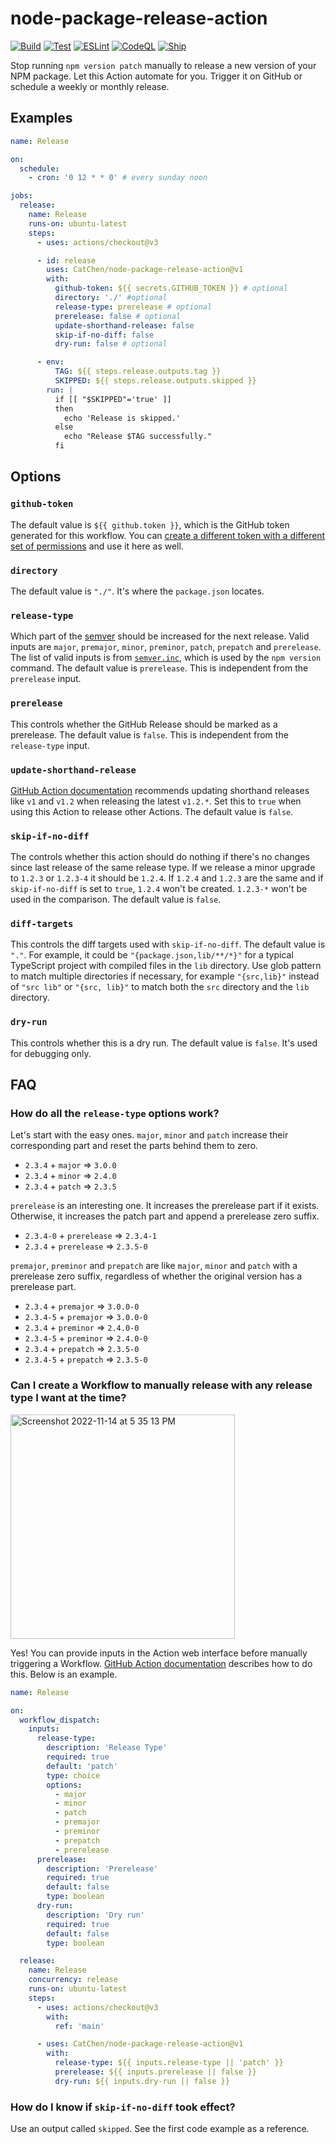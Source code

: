 # node-package-release-action

[![Build](https://github.com/CatChen/node-package-release-action/actions/workflows/build.yml/badge.svg)](https://github.com/CatChen/node-package-release-action/actions/workflows/build.yml)
[![Test](https://github.com/CatChen/node-package-release-action/actions/workflows/test.yml/badge.svg)](https://github.com/CatChen/node-package-release-action/actions/workflows/test.yml)
[![ESLint](https://github.com/CatChen/node-package-release-action/actions/workflows/eslint.yml/badge.svg)](https://github.com/CatChen/node-package-release-action/actions/workflows/eslint.yml)
[![CodeQL](https://github.com/CatChen/node-package-release-action/actions/workflows/codeql.yml/badge.svg)](https://github.com/CatChen/node-package-release-action/actions/workflows/codeql.yml)
[![Ship](https://github.com/CatChen/node-package-release-action/actions/workflows/ship.yml/badge.svg)](https://github.com/CatChen/node-package-release-action/actions/workflows/ship.yml)

Stop running `npm version patch` manually to release a new version of your NPM package. Let this Action automate for you. Trigger it on GitHub or schedule a weekly or monthly release.

## Examples

```yaml
name: Release

on:
  schedule:
    - cron: '0 12 * * 0' # every sunday noon

jobs:
  release:
    name: Release
    runs-on: ubuntu-latest
    steps:
      - uses: actions/checkout@v3

      - id: release
        uses: CatChen/node-package-release-action@v1
        with:
          github-token: ${{ secrets.GITHUB_TOKEN }} # optional
          directory: './' #optional
          release-type: prerelease # optional
          prerelease: false # optional
          update-shorthand-release: false
          skip-if-no-diff: false
          dry-run: false # optional

      - env:
          TAG: ${{ steps.release.outputs.tag }}
          SKIPPED: ${{ steps.release.outputs.skipped }}
        run: |
          if [[ "$SKIPPED"='true' ]]
          then
            echo 'Release is skipped.'
          else
            echo "Release $TAG successfully."
          fi
```

## Options

### `github-token`

The default value is `${{ github.token }}`, which is the GitHub token generated for this workflow. You can [create a different token with a different set of permissions](https://docs.github.com/en/authentication/keeping-your-account-and-data-secure/creating-a-personal-access-token) and use it here as well.

### `directory`

The default value is `"./"`. It's where the `package.json` locates.

### `release-type`

Which part of the [semver](https://semver.org/) should be increased for the next release. Valid inputs are `major`, `premajor`, `minor`, `preminor`, `patch`, `prepatch` and `prerelease`. The list of valid inputs is from [`semver.inc`](https://github.com/npm/node-semver#functions), which is used by the `npm version` command. The default value is `prerelease`. This is independent from the `prerelease` input.

### `prerelease`

This controls whether the GitHub Release should be marked as a prerelease. The default value is `false`. This is independent from the `release-type` input.

### `update-shorthand-release`

[GitHub Action documentation](https://docs.github.com/en/actions/creating-actions/about-custom-actions#using-tags-for-release-management) recommends updating shorthand releases like `v1` and `v1.2` when releasing the latest `v1.2.*`. Set this to `true` when using this Action to release other Actions. The default value is `false`.

### `skip-if-no-diff`

The controls whether this action should do nothing if there's no changes since last release of the same release type. If we release a minor upgrade to `1.2.3` or `1.2.3-4` it should be `1.2.4`. If `1.2.4` and `1.2.3` are the same and if `skip-if-no-diff` is set to `true`, `1.2.4` won't be created. `1.2.3-*` won't be used in the comparison. The default value is `false`.

### `diff-targets`

This controls the diff targets used with `skip-if-no-diff`. The default value is `"."`. For example, it could be `"{package.json,lib/**/*}"` for a typical TypeScript project with compiled files in the `lib` directory. Use glob pattern to match multiple directories if necessary, for example `"{src,lib}"` instead of `"src lib"` or `"{src, lib}"` to match both the `src` directory and the `lib` directory.

### `dry-run`

This controls whether this is a dry run. The default value is `false`. It's used for debugging only.

## FAQ

### How do all the `release-type` options work?

Let's start with the easy ones. `major`, `minor` and `patch` increase their corresponding part and reset the parts behind them to zero.

- `2.3.4` + `major` => `3.0.0`
- `2.3.4` + `minor` => `2.4.0`
- `2.3.4` + `patch` => `2.3.5`

`prerelease` is an interesting one. It increases the prerelease part if it exists. Otherwise, it increases the patch part and append a prerelease zero suffix.

- `2.3.4-0` + `prerelease` => `2.3.4-1`
- `2.3.4` + `prerelease` => `2.3.5-0`

`premajor`, `preminor` and `prepatch` are like `major`, `minor` and `patch` with a prerelease zero suffix, regardless of whether the original version has a prerelease part.

- `2.3.4` + `premajor` => `3.0.0-0`
- `2.3.4-5` + `premajor` => `3.0.0-0`
- `2.3.4` + `preminor` => `2.4.0-0`
- `2.3.4-5` + `preminor` => `2.4.0-0`
- `2.3.4` + `prepatch` => `2.3.5-0`
- `2.3.4-5` + `prepatch` => `2.3.5-0`

### Can I create a Workflow to manually release with any release type I want at the time?

<img width="359" alt="Screenshot 2022-11-14 at 5 35 13 PM" src="https://user-images.githubusercontent.com/112175/201804995-7cb572b4-87a6-4662-9e24-7c4d3b0ff844.png">

Yes! You can provide inputs in the Action web interface before manually triggering a Workflow. [GitHub Action documentation](https://docs.github.com/en/actions/using-workflows/events-that-trigger-workflows#providing-inputs) describes how to do this. Below is an example.

```yaml
name: Release

on:
  workflow_dispatch:
    inputs:
      release-type:
        description: 'Release Type'
        required: true
        default: 'patch'
        type: choice
        options:
          - major
          - minor
          - patch
          - premajor
          - preminor
          - prepatch
          - prerelease
      prerelease:
        description: 'Prerelease'
        required: true
        default: false
        type: boolean
      dry-run:
        description: 'Dry run'
        required: true
        default: false
        type: boolean

  release:
    name: Release
    concurrency: release
    runs-on: ubuntu-latest
    steps:
      - uses: actions/checkout@v3
        with:
          ref: 'main'

      - uses: CatChen/node-package-release-action@v1
        with:
          release-type: ${{ inputs.release-type || 'patch' }}
          prerelease: ${{ inputs.prerelease || false }}
          dry-run: ${{ inputs.dry-run || false }}
```

### How do I know if `skip-if-no-diff` took effect?

Use an output called `skipped`. See the first code example as a reference.
